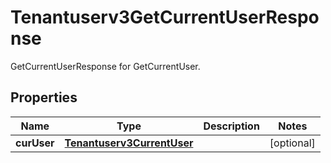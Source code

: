 

# Tenantuserv3GetCurrentUserResponse

GetCurrentUserResponse for GetCurrentUser.

## Properties

| Name | Type | Description | Notes |
|------------ | ------------- | ------------- | -------------|
|**curUser** | [**Tenantuserv3CurrentUser**](Tenantuserv3CurrentUser.md) |  |  [optional] |



